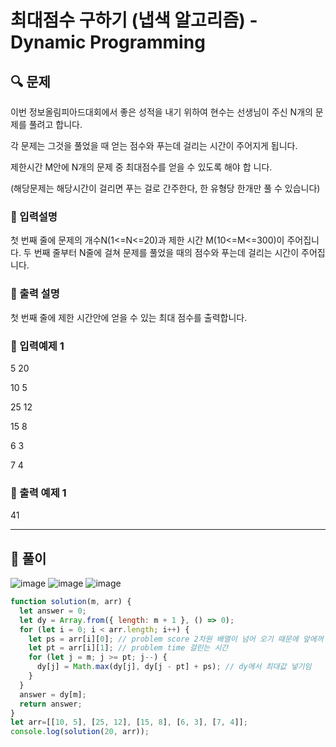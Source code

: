 # 최대점수 구하기 (냅색 알고리즘) - Dynamic Programming

##  🔍 문제 
이번 정보올림피아드대회에서 좋은 성적을 내기 위하여 현수는 선생님이 주신 N개의 문제를 풀려고 합니다. 

각 문제는 그것을 풀었을 때 얻는 점수와 푸는데 걸리는 시간이 주어지게 됩니다. 

제한시간 M안에 N개의 문제 중 최대점수를 얻을 수 있도록 해야 합 니다. 

(해당문제는 해당시간이 걸리면 푸는 걸로 간주한다, 한 유형당 한개만 풀 수 있습니다)


### 🔹 입력설명
첫 번째 줄에 문제의 개수N(1<=N<=20)과 제한 시간 M(10<=M<=300)이 주어집니다. 두 번째 줄부터 N줄에 걸쳐 문제를 풀었을 때의 점수와 푸는데 걸리는 시간이 주어집니다.

### 🔹 출력 설명
첫 번째 줄에 제한 시간안에 얻을 수 있는 최대 점수를 출력합니다.

### 🔹 입력예제 1
5 20

10 5

25 12

15 8

6 3

7 4

### 🔹 출력 예제 1
41


----

##  📌 풀이

![image](https://user-images.githubusercontent.com/28912774/126085505-6abafc91-4df8-4aa4-b31b-89a36ce7f8a7.png)
![image](https://user-images.githubusercontent.com/28912774/126085508-d83d402f-e43a-4462-8286-64a71b8e36b6.png)
![image](https://user-images.githubusercontent.com/28912774/126085511-f7ca3376-81a1-41de-a180-ed279ec31f05.png)


```js
function solution(m, arr) {
  let answer = 0;
  let dy = Array.from({ length: m + 1 }, () => 0);
  for (let i = 0; i < arr.length; i++) {
    let ps = arr[i][0]; // problem score 2차원 배열이 넘어 오기 때문에 앞에꺼 지정해줌
    let pt = arr[i][1]; // problem time 걸린는 시간
    for (let j = m; j >= pt; j--) {
      dy[j] = Math.max(dy[j], dy[j - pt] + ps); // dy에서 최대값 넣기임
    }
  }
  answer = dy[m];
  return answer;
}
let arr=[[10, 5], [25, 12], [15, 8], [6, 3], [7, 4]];
console.log(solution(20, arr));
```
